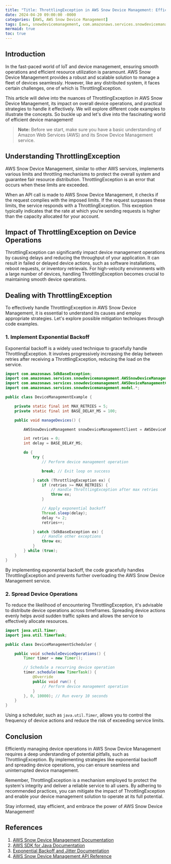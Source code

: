 ```yaml
---
title: "Title: ThrottlingException in AWS Snow Device Management: Efficiently Managing Device Operations"
date: 2024-04-20 09:00:00 -0000
categories: [AWS, AWS Snow Device Management]
tags: [aws, snowdevicemanagement, com.amazonaws.services.snowdevicemanagement.model]
mermaid: true
toc: true
---
```



## Introduction

In the fast-paced world of IoT and device management, ensuring smooth operations and efficient resource utilization is paramount. AWS Snow Device Management provides a robust and scalable solution to manage a fleet of devices seamlessly. However, like any distributed system, it faces certain challenges, one of which is ThrottlingException.

This article will delve into the nuances of ThrottlingException in AWS Snow Device Management, its impact on overall device operations, and practical strategies to handle it effectively. We will explore different code examples to illustrate the concepts. So buckle up and let's dive into the fascinating world of efficient device management!

> **Note:** Before we start, make sure you have a basic understanding of Amazon Web Services (AWS) and its Snow Device Management service.

## Understanding ThrottlingException

AWS Snow Device Management, similar to other AWS services, implements various limits and throttling mechanisms to protect the overall system and guarantee fair resource distribution. ThrottlingException is an error that occurs when these limits are exceeded.

When an API call is made to AWS Snow Device Management, it checks if the request complies with the imposed limits. If the request surpasses these limits, the service responds with a ThrottlingException. This exception typically indicates that the rate at which you're sending requests is higher than the capacity allocated for your account.

## Impact of ThrottlingException on Device Operations

ThrottlingException can significantly impact device management operations by causing delays and reducing the throughput of your application. It can result in failed or delayed device actions, such as software installations, reboot requests, or inventory retrievals. For high-velocity environments with a large number of devices, handling ThrottlingException becomes crucial to maintaining smooth device operations.

## Dealing with ThrottlingException

To effectively handle ThrottlingException in AWS Snow Device Management, it is essential to understand its causes and employ appropriate strategies. Let's explore possible mitigation techniques through code examples.

### 1. Implement Exponential Backoff

Exponential backoff is a widely used technique to gracefully handle ThrottlingException. It involves progressively increasing the delay between retries after receiving a ThrottlingException, reducing the load on the service.

```java
import com.amazonaws.SdkBaseException;
import com.amazonaws.services.snowdevicemanagement.AWSSnowDeviceManagement;
import com.amazonaws.services.snowdevicemanagement.AWSDeviceManagementClientBuilder;
import com.amazonaws.services.snowdevicemanagement.model.*;

public class DeviceManagementExample {

    private static final int MAX_RETRIES = 5;
    private static final int BASE_DELAY_MS = 100;

    public void manageDevices() {

        AWSSnowDeviceManagement snowDeviceManagementClient = AWSDeviceManagementClientBuilder.standard().build();

        int retries = 0;
        int delay = BASE_DELAY_MS;

        do {
            try {
                // Perform device management operation

                break; // Exit loop on success

            } catch (ThrottlingException ex) {
                if (retries >= MAX_RETRIES) {
                    // Handle ThrottlingException after max retries
                    throw ex;
                }

                // Apply exponential backoff
                Thread.sleep(delay);
                delay *= 2;
                retries++;

            } catch (SdkBaseException ex) {
                // Handle other exceptions
                throw ex;
            }
        } while (true);
    }
}
```

By implementing exponential backoff, the code gracefully handles ThrottlingException and prevents further overloading the AWS Snow Device Management service.

### 2. Spread Device Operations

To reduce the likelihood of encountering ThrottlingException, it's advisable to distribute device operations across timeframes. Spreading device actions evenly helps avoid sudden traffic spikes and allows the service to effectively allocate resources.

```java
import java.util.Timer;
import java.util.TimerTask;

public class DeviceManagementScheduler {

    public void scheduleDeviceOperations() {
        Timer timer = new Timer();

        // Schedule a recurring device operation
        timer.schedule(new TimerTask() {
            @Override
            public void run() {
                // Perform device management operation
            }
        }, 0, 10000); // Run every 10 seconds
    }
}
```

Using a scheduler, such as `java.util.Timer`, allows you to control the frequency of device actions and reduce the risk of exceeding service limits.

## Conclusion

Efficiently managing device operations in AWS Snow Device Management requires a deep understanding of potential pitfalls, such as ThrottlingException. By implementing strategies like exponential backoff and spreading device operations, you can ensure seamless and uninterrupted device management.

Remember, ThrottlingException is a mechanism employed to protect the system's integrity and deliver a reliable service to all users. By adhering to recommended practices, you can mitigate the impact of ThrottlingException and enable your device management solution to operate at its full potential.

Stay informed, stay efficient, and embrace the power of AWS Snow Device Management!

## References

1. [AWS Snow Device Management Documentation](https://docs.aws.amazon.com/snow-device-management/index.html)
2. [AWS SDK for Java Documentation](https://docs.aws.amazon.com/sdk-for-java/index.html)
3. [Exponential Backoff and Jitter Documentation](https://aws.amazon.com/blogs/architecture/exponential-backoff-and-jitter/)
4. [AWS Snow Device Management API Reference](https://docs.aws.amazon.com/snow-device-management/latest/APIReference/Welcome.html)